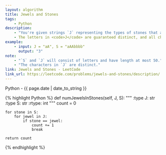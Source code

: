 ```yaml
---
layout: algorithm
title: Jewels and Stones
tags: 
    - Python
description: 
    - "You're given strings `J` representing the types of stones that are jewels, and `S` representing the stones you have.  Each character in `S` is a type of stone you have.  You want to know how many of the stones you have are also jewels." 
    - The letters in <code>J</code> are guaranteed distinct, and all characters in <code>J</code> and <code>S</code> are letters. Letters are case sensitive, so <code>"a"</code> is considered a different type of stone from <code>"A"</code>.
example:
    - input: J = "aA", S = "aAAbbbb"
      output: "3"
note:
    - "`S` and `J` will consist of letters and have length at most 50."
    - "The characters in `J` are distinct."
link: Jewels and Stones - LeetCode
link_url: https://leetcode.com/problems/jewels-and-stones/description/
---
```


<div>Python<span class="write-date"> - {{ page.date | date_to_string }}</span></div>

{% highlight Python %}
def numJewelsInStones(self, J, S):
    """
    :type J: str
    :type S: str
    :rtype: int
    """
    count = 0

    for stone in S:
        for jewel in J:
            if stone == jewel:
                count += 1
                break
    
    return count
{% endhighlight %}